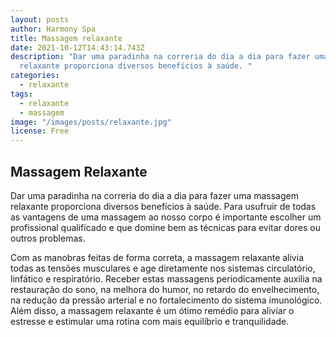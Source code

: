 ```yaml
---
layout: posts
author: Harmony Spa
title: Massagem relaxante
date: 2021-10-12T14:43:14.743Z
description: "Dar uma paradinha na correria do dia a dia para fazer uma massagem
  relaxante proporciona diversos benefícios à saúde. "
categories:
  - relaxante
tags:
  - relaxante
  - massagem
image: "/images/posts/relaxante.jpg"
license: Free
---
```

## Massagem Relaxante

Dar uma paradinha na correria do dia a dia para fazer uma massagem relaxante proporciona diversos benefícios à saúde. Para usufruir de todas as vantagens de uma massagem ao nosso corpo é importante escolher um profissional qualificado e que domine bem as técnicas para evitar dores ou outros problemas.

Com as manobras feitas de forma correta, a massagem relaxante alivia todas as tensões musculares e age diretamente nos sistemas circulatório, linfático e respiratório. Receber estas massagens periodicamente auxilia na restauração do sono, na melhora do humor, no retardo do envelhecimento, na redução da pressão arterial e no fortalecimento do sistema imunológico. Além disso, a massagem relaxante é um ótimo remédio para aliviar o estresse e estimular uma rotina com mais equilíbrio e tranquilidade.